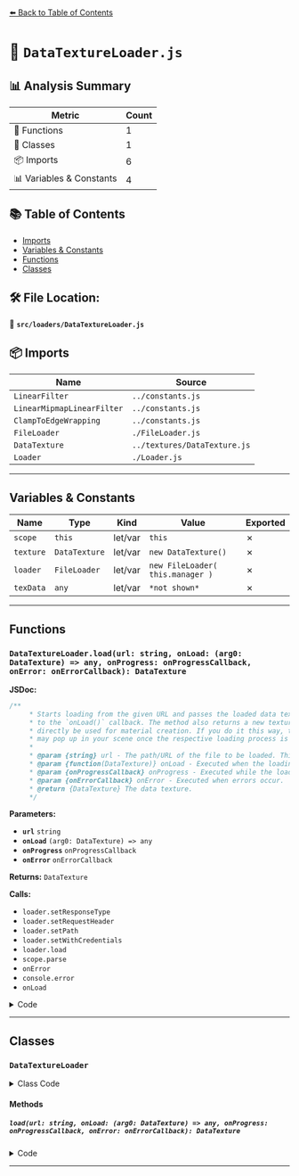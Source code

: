 [⬅️ Back to Table of Contents](../../index.md)

# 📄 `DataTextureLoader.js`

## 📊 Analysis Summary

| Metric | Count |
|--------|-------|
| 🔧 Functions | 1 |
| 🧱 Classes | 1 |
| 📦 Imports | 6 |
| 📊 Variables & Constants | 4 |

## 📚 Table of Contents

- [Imports](#imports)
- [Variables & Constants](#variables-constants)
- [Functions](#functions)
- [Classes](#classes)

## 🛠️ File Location:
📂 **`src/loaders/DataTextureLoader.js`**

## 📦 Imports

| Name | Source |
|------|--------|
| `LinearFilter` | `../constants.js` |
| `LinearMipmapLinearFilter` | `../constants.js` |
| `ClampToEdgeWrapping` | `../constants.js` |
| `FileLoader` | `./FileLoader.js` |
| `DataTexture` | `../textures/DataTexture.js` |
| `Loader` | `./Loader.js` |


---

## Variables & Constants

| Name | Type | Kind | Value | Exported |
|------|------|------|-------|----------|
| `scope` | `this` | let/var | `this` | ✗ |
| `texture` | `DataTexture` | let/var | `new DataTexture()` | ✗ |
| `loader` | `FileLoader` | let/var | `new FileLoader( this.manager )` | ✗ |
| `texData` | `any` | let/var | `*not shown*` | ✗ |


---

## Functions

### `DataTextureLoader.load(url: string, onLoad: (arg0: DataTexture) => any, onProgress: onProgressCallback, onError: onErrorCallback): DataTexture`

**JSDoc:**
```typescript
/**
	 * Starts loading from the given URL and passes the loaded data texture
	 * to the `onLoad()` callback. The method also returns a new texture object which can
	 * directly be used for material creation. If you do it this way, the texture
	 * may pop up in your scene once the respective loading process is finished.
	 *
	 * @param {string} url - The path/URL of the file to be loaded. This can also be a data URI.
	 * @param {function(DataTexture)} onLoad - Executed when the loading process has been finished.
	 * @param {onProgressCallback} onProgress - Executed while the loading is in progress.
	 * @param {onErrorCallback} onError - Executed when errors occur.
	 * @return {DataTexture} The data texture.
	 */
```

**Parameters:**

- **`url`** `string`
- **`onLoad`** `(arg0: DataTexture) => any`
- **`onProgress`** `onProgressCallback`
- **`onError`** `onErrorCallback`

**Returns:** `DataTexture`

**Calls:**

- `loader.setResponseType`
- `loader.setRequestHeader`
- `loader.setPath`
- `loader.setWithCredentials`
- `loader.load`
- `scope.parse`
- `onError`
- `console.error`
- `onLoad`

<details><summary>Code</summary>

```typescript
load( url, onLoad, onProgress, onError ) {

		const scope = this;

		const texture = new DataTexture();

		const loader = new FileLoader( this.manager );
		loader.setResponseType( 'arraybuffer' );
		loader.setRequestHeader( this.requestHeader );
		loader.setPath( this.path );
		loader.setWithCredentials( scope.withCredentials );
		loader.load( url, function ( buffer ) {

			let texData;

			try {

				texData = scope.parse( buffer );

			} catch ( error ) {

				if ( onError !== undefined ) {

					onError( error );

				} else {

					console.error( error );
					return;

				}

			}

			if ( texData.image !== undefined ) {

				texture.image = texData.image;

			} else if ( texData.data !== undefined ) {

				texture.image.width = texData.width;
				texture.image.height = texData.height;
				texture.image.data = texData.data;

			}

			texture.wrapS = texData.wrapS !== undefined ? texData.wrapS : ClampToEdgeWrapping;
			texture.wrapT = texData.wrapT !== undefined ? texData.wrapT : ClampToEdgeWrapping;

			texture.magFilter = texData.magFilter !== undefined ? texData.magFilter : LinearFilter;
			texture.minFilter = texData.minFilter !== undefined ? texData.minFilter : LinearFilter;

			texture.anisotropy = texData.anisotropy !== undefined ? texData.anisotropy : 1;

			if ( texData.colorSpace !== undefined ) {

				texture.colorSpace = texData.colorSpace;

			}

			if ( texData.flipY !== undefined ) {

				texture.flipY = texData.flipY;

			}

			if ( texData.format !== undefined ) {

				texture.format = texData.format;

			}

			if ( texData.type !== undefined ) {

				texture.type = texData.type;

			}

			if ( texData.mipmaps !== undefined ) {

				texture.mipmaps = texData.mipmaps;
				texture.minFilter = LinearMipmapLinearFilter; // presumably...

			}

			if ( texData.mipmapCount === 1 ) {

				texture.minFilter = LinearFilter;

			}

			if ( texData.generateMipmaps !== undefined ) {

				texture.generateMipmaps = texData.generateMipmaps;

			}

			texture.needsUpdate = true;

			if ( onLoad ) onLoad( texture, texData );

		}, onProgress, onError );


		return texture;

	}
```
</details>


---

## Classes

### `DataTextureLoader`

<details><summary>Class Code</summary>

```ts
class DataTextureLoader extends Loader {

	/**
	 * Constructs a new data texture loader.
	 *
	 * @param {LoadingManager} [manager] - The loading manager.
	 */
	constructor( manager ) {

		super( manager );

	}

	/**
	 * Starts loading from the given URL and passes the loaded data texture
	 * to the `onLoad()` callback. The method also returns a new texture object which can
	 * directly be used for material creation. If you do it this way, the texture
	 * may pop up in your scene once the respective loading process is finished.
	 *
	 * @param {string} url - The path/URL of the file to be loaded. This can also be a data URI.
	 * @param {function(DataTexture)} onLoad - Executed when the loading process has been finished.
	 * @param {onProgressCallback} onProgress - Executed while the loading is in progress.
	 * @param {onErrorCallback} onError - Executed when errors occur.
	 * @return {DataTexture} The data texture.
	 */
	load( url, onLoad, onProgress, onError ) {

		const scope = this;

		const texture = new DataTexture();

		const loader = new FileLoader( this.manager );
		loader.setResponseType( 'arraybuffer' );
		loader.setRequestHeader( this.requestHeader );
		loader.setPath( this.path );
		loader.setWithCredentials( scope.withCredentials );
		loader.load( url, function ( buffer ) {

			let texData;

			try {

				texData = scope.parse( buffer );

			} catch ( error ) {

				if ( onError !== undefined ) {

					onError( error );

				} else {

					console.error( error );
					return;

				}

			}

			if ( texData.image !== undefined ) {

				texture.image = texData.image;

			} else if ( texData.data !== undefined ) {

				texture.image.width = texData.width;
				texture.image.height = texData.height;
				texture.image.data = texData.data;

			}

			texture.wrapS = texData.wrapS !== undefined ? texData.wrapS : ClampToEdgeWrapping;
			texture.wrapT = texData.wrapT !== undefined ? texData.wrapT : ClampToEdgeWrapping;

			texture.magFilter = texData.magFilter !== undefined ? texData.magFilter : LinearFilter;
			texture.minFilter = texData.minFilter !== undefined ? texData.minFilter : LinearFilter;

			texture.anisotropy = texData.anisotropy !== undefined ? texData.anisotropy : 1;

			if ( texData.colorSpace !== undefined ) {

				texture.colorSpace = texData.colorSpace;

			}

			if ( texData.flipY !== undefined ) {

				texture.flipY = texData.flipY;

			}

			if ( texData.format !== undefined ) {

				texture.format = texData.format;

			}

			if ( texData.type !== undefined ) {

				texture.type = texData.type;

			}

			if ( texData.mipmaps !== undefined ) {

				texture.mipmaps = texData.mipmaps;
				texture.minFilter = LinearMipmapLinearFilter; // presumably...

			}

			if ( texData.mipmapCount === 1 ) {

				texture.minFilter = LinearFilter;

			}

			if ( texData.generateMipmaps !== undefined ) {

				texture.generateMipmaps = texData.generateMipmaps;

			}

			texture.needsUpdate = true;

			if ( onLoad ) onLoad( texture, texData );

		}, onProgress, onError );


		return texture;

	}

}
```
</details>

#### Methods

##### `load(url: string, onLoad: (arg0: DataTexture) => any, onProgress: onProgressCallback, onError: onErrorCallback): DataTexture`

<details><summary>Code</summary>

```ts
load( url, onLoad, onProgress, onError ) {

		const scope = this;

		const texture = new DataTexture();

		const loader = new FileLoader( this.manager );
		loader.setResponseType( 'arraybuffer' );
		loader.setRequestHeader( this.requestHeader );
		loader.setPath( this.path );
		loader.setWithCredentials( scope.withCredentials );
		loader.load( url, function ( buffer ) {

			let texData;

			try {

				texData = scope.parse( buffer );

			} catch ( error ) {

				if ( onError !== undefined ) {

					onError( error );

				} else {

					console.error( error );
					return;

				}

			}

			if ( texData.image !== undefined ) {

				texture.image = texData.image;

			} else if ( texData.data !== undefined ) {

				texture.image.width = texData.width;
				texture.image.height = texData.height;
				texture.image.data = texData.data;

			}

			texture.wrapS = texData.wrapS !== undefined ? texData.wrapS : ClampToEdgeWrapping;
			texture.wrapT = texData.wrapT !== undefined ? texData.wrapT : ClampToEdgeWrapping;

			texture.magFilter = texData.magFilter !== undefined ? texData.magFilter : LinearFilter;
			texture.minFilter = texData.minFilter !== undefined ? texData.minFilter : LinearFilter;

			texture.anisotropy = texData.anisotropy !== undefined ? texData.anisotropy : 1;

			if ( texData.colorSpace !== undefined ) {

				texture.colorSpace = texData.colorSpace;

			}

			if ( texData.flipY !== undefined ) {

				texture.flipY = texData.flipY;

			}

			if ( texData.format !== undefined ) {

				texture.format = texData.format;

			}

			if ( texData.type !== undefined ) {

				texture.type = texData.type;

			}

			if ( texData.mipmaps !== undefined ) {

				texture.mipmaps = texData.mipmaps;
				texture.minFilter = LinearMipmapLinearFilter; // presumably...

			}

			if ( texData.mipmapCount === 1 ) {

				texture.minFilter = LinearFilter;

			}

			if ( texData.generateMipmaps !== undefined ) {

				texture.generateMipmaps = texData.generateMipmaps;

			}

			texture.needsUpdate = true;

			if ( onLoad ) onLoad( texture, texData );

		}, onProgress, onError );


		return texture;

	}
```
</details>


---